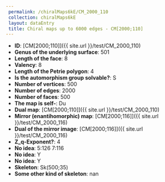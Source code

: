 ```yaml
--- 
 permalink: /chiralMaps6kE/CM_2000_110 
 collection: chiralMaps6kE
 layout: dataEntry
 title: Chiral maps up to 6000 edges - CM[2000;110]
---
```


- **ID**: [CM[2000;110]]({{ site.url }}/test/CM_2000_110)
- **Genus of the underlying surface**: 501
- **Length of the face**: 8
- **Valency**: 8
- **Length of the Petrie polygon**: 4
- **Is the automorphism group solvable?**: S
- **Number of vertices**: 500
- **Number of edges**: 2000
- **Number of faces**: 500
- **The map is self-**: Du
- **Dual map**: [CM[2000;110]]({{ site.url }}/test/CM_2000_110)
- **Mirror (enantihomorphic) map**: [CM[2000;116]]({{ site.url }}/test/CM_2000_116)
- **Dual of the mirror image**: [CM[2000;116]]({{ site.url }}/test/CM_2000_116)
- **Z_q-Exponent?**: 4
- **No idea**:  5:126 7:116
- **No idea**: Y
- **No idea**: Y
- **Skeleton**: Sk(500;35)
- **Some other kind of skeleton**: nan
